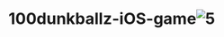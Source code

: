 # 100dunkballz-iOS-game![5](https://user-images.githubusercontent.com/108053364/188958255-34af3b2c-61dd-4be0-9da8-853d6a18b46a.jpg)
